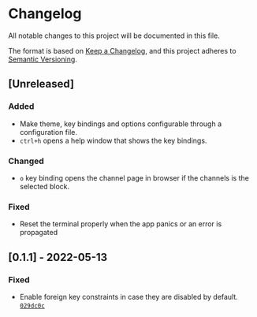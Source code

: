# Changelog
All notable changes to this project will be documented in this file.

The format is based on [Keep a Changelog](https://keepachangelog.com/en/1.0.0/),
and this project adheres to [Semantic Versioning](https://semver.org/spec/v2.0.0.html).

## [Unreleased]
### Added
- Make theme, key bindings and options configurable through a configuration file.
- `ctrl+h` opens a help window that shows the key bindings.

### Changed
- `o` key binding opens the channel page in browser if the channels is the selected block.

### Fixed
- Reset the terminal properly when the app panics or an error is propagated

## [0.1.1] - 2022-05-13
### Fixed
- Enable foreign key constraints in case they are disabled by default. [`029dc0c`](https://github.com/sarowish/ytsub/commit/029dc0c)
